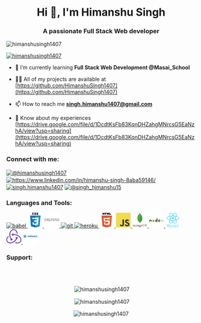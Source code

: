 <h1 align="center">Hi 👋, I'm Himanshu Singh</h1>
<h3 align="center">A passionate Full Stack Web developer</h3>

<p align="left"> <img src="https://komarev.com/ghpvc/?username=himanshusingh1407&label=Profile%20views&color=0e75b6&style=flat" alt="himanshusingh1407" /> </p>

<p align="left"> <a href="https://github.com/ryo-ma/github-profile-trophy"><img src="https://github-profile-trophy.vercel.app/?username=himanshusingh1407" alt="himanshusingh1407" /></a> </p>

- 🌱 I’m currently learning **Full Stack Web Development @Masai_School**

- 👨‍💻 All of my projects are available at [https://github.com/HimanshuSingh1407](https://github.com/HimanshuSingh1407)

- 📫 How to reach me **singh.himanshu1407@gmail.com**

- 📄 Know about my experiences [https://drive.google.com/file/d/1DcdtKsFb83KqnDHZahgMNrcsG5EaNzhA/view?usp=sharing](https://drive.google.com/file/d/1DcdtKsFb83KqnDHZahgMNrcsG5EaNzhA/view?usp=sharing)

<h3 align="left">Connect with me:</h3>
<p align="left">
<a href="https://codepen.io/himanshusingh1407" target="blank"><img align="center" src="https://raw.githubusercontent.com/rahuldkjain/github-profile-readme-generator/master/src/images/icons/Social/codepen.svg" alt="@himanshusingh1407" height="30" width="40" /></a>
<a href="https://www.linkedin.com/in/himanshu-singh-8aba59146/" target="blank"><img align="center" src="https://raw.githubusercontent.com/rahuldkjain/github-profile-readme-generator/master/src/images/icons/Social/linked-in-alt.svg" alt="https://www.linkedin.com/in/himanshu-singh-8aba59146/" height="30" width="40" /></a>
<a href="https://codesandbox.com/singh.himanshu1407" target="blank"><img align="center" src="https://raw.githubusercontent.com/rahuldkjain/github-profile-readme-generator/master/src/images/icons/Social/codesandbox.svg" alt="singh.himanshu1407" height="30" width="40" /></a>
<a href="https://www.hackerrank.com/@singh_himanshu15" target="blank"><img align="center" src="https://raw.githubusercontent.com/rahuldkjain/github-profile-readme-generator/master/src/images/icons/Social/hackerrank.svg" alt="@singh_himanshu15" height="30" width="40" /></a>
</p>

<h3 align="left">Languages and Tools:</h3>
<p align="left"> <a href="https://babeljs.io/" target="_blank" rel="noreferrer"> <img src="https://www.vectorlogo.zone/logos/babeljs/babeljs-icon.svg" alt="babel" width="40" height="40"/> </a> <a href="https://www.w3schools.com/css/" target="_blank" rel="noreferrer"> <img src="https://raw.githubusercontent.com/devicons/devicon/master/icons/css3/css3-original-wordmark.svg" alt="css3" width="40" height="40"/> </a> <a href="https://expressjs.com" target="_blank" rel="noreferrer"> <img src="https://raw.githubusercontent.com/devicons/devicon/master/icons/express/express-original-wordmark.svg" alt="express" width="40" height="40"/> </a> <a href="https://git-scm.com/" target="_blank" rel="noreferrer"> <img src="https://www.vectorlogo.zone/logos/git-scm/git-scm-icon.svg" alt="git" width="40" height="40"/> </a> <a href="https://heroku.com" target="_blank" rel="noreferrer"> <img src="https://www.vectorlogo.zone/logos/heroku/heroku-icon.svg" alt="heroku" width="40" height="40"/> </a> <a href="https://www.w3.org/html/" target="_blank" rel="noreferrer"> <img src="https://raw.githubusercontent.com/devicons/devicon/master/icons/html5/html5-original-wordmark.svg" alt="html5" width="40" height="40"/> </a> <a href="https://developer.mozilla.org/en-US/docs/Web/JavaScript" target="_blank" rel="noreferrer"> <img src="https://raw.githubusercontent.com/devicons/devicon/master/icons/javascript/javascript-original.svg" alt="javascript" width="40" height="40"/> </a> <a href="https://www.mongodb.com/" target="_blank" rel="noreferrer"> <img src="https://raw.githubusercontent.com/devicons/devicon/master/icons/mongodb/mongodb-original-wordmark.svg" alt="mongodb" width="40" height="40"/> </a> <a href="https://nodejs.org" target="_blank" rel="noreferrer"> <img src="https://raw.githubusercontent.com/devicons/devicon/master/icons/nodejs/nodejs-original-wordmark.svg" alt="nodejs" width="40" height="40"/> </a> <a href="https://reactjs.org/" target="_blank" rel="noreferrer"> <img src="https://raw.githubusercontent.com/devicons/devicon/master/icons/react/react-original-wordmark.svg" alt="react" width="40" height="40"/> </a> <a href="https://redux.js.org" target="_blank" rel="noreferrer"> <img src="https://raw.githubusercontent.com/devicons/devicon/master/icons/redux/redux-original.svg" alt="redux" width="40" height="40"/> </a> <a href="https://webpack.js.org" target="_blank" rel="noreferrer"> <img src="https://raw.githubusercontent.com/devicons/devicon/d00d0969292a6569d45b06d3f350f463a0107b0d/icons/webpack/webpack-original-wordmark.svg" alt="webpack" width="40" height="40"/> </a> </p>

<h3 align="left">Support:</h3>
<br><br>

<p align="center">&nbsp;<img align="center" width="50%px" height="180em"
 src="https://github-readme-stats.vercel.app/api/top-langs?username=himanshusingh1407&show_icons=true&locale=en&layout=compact" alt="himanshusingh1407" /></p>

<p align="center">&nbsp;<img align="center" width="50%px" height="180em"
 src="https://github-readme-stats.vercel.app/api?username=himanshusingh1407&show_icons=true&locale=en" alt="himanshusingh1407" /></p>

<p align="center"><img align="center" width="50%px" height="180em"
 src="https://github-readme-streak-stats.herokuapp.com/?user=himanshusingh1407&" alt="himanshusingh1407" /></p>
